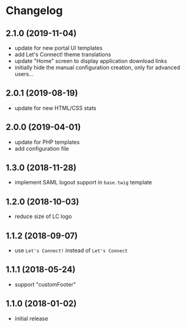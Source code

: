 # Changelog

## 2.1.0 (2019-11-04)
- update for new portal UI templates
- add Let's Connect! theme translations
- update "Home" screen to display application download links
- initially hide the manual configuration creation, only for advanced users...

## 2.0.1 (2019-08-19)
- update for new HTML/CSS stats

## 2.0.0 (2019-04-01)
- update for PHP templates
- add configuration file

## 1.3.0 (2018-11-28)
- implement SAML logout support in `base.twig` template

## 1.2.0 (2018-10-03)
- reduce size of LC logo

## 1.1.2 (2018-09-07)
- use `Let's Connect!` instead of `Let's Connect`

## 1.1.1 (2018-05-24)
- support "customFooter"

## 1.1.0 (2018-01-02)
- initial release
